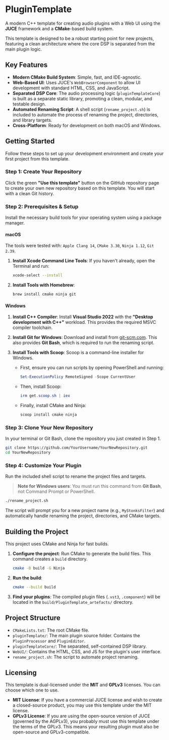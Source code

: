 # PluginTemplate

A modern C++ template for creating audio plugins with a Web UI using the **JUCE** framework and a **CMake**-based build system.

This template is designed to be a robust starting point for new projects, featuring a clean architecture where the core DSP is separated from the main plugin logic.

## Key Features

  * **Modern CMake Build System**: Simple, fast, and IDE-agnostic.
  * **Web-Based UI**: Uses JUCE's `WebBrowserComponent` to allow UI development with standard HTML, CSS, and JavaScript.
  * **Separated DSP Core**: The audio processing logic (`pluginTemplateCore`) is built as a separate static library, promoting a clean, modular, and testable design.
  * **Automated Renaming Script**: A shell script (`rename_project.sh`) is included to automate the process of renaming the project, directories, and library targets.
  * **Cross-Platform**: Ready for development on both macOS and Windows.

## Getting Started

Follow these steps to set up your development environment and create your first project from this template.

### Step 1: Create Your Repository

Click the green **"Use this template"** button on the GitHub repository page to create your own new repository based on this template. You will start with a clean Git history.

### Step 2: Prerequisites & Setup

Install the necessary build tools for your operating system using a package manager.

#### macOS

The tools were tested with: `Apple Clang 14`, `CMake 3.30`, `Ninja 1.12`, `Git 2.39`.

1.  **Install Xcode Command Line Tools**: If you haven't already, open the Terminal and run:
    ```bash
    xcode-select --install
    ```
2.  **Install Tools with Homebrew**:
    ```bash
    brew install cmake ninja git
    ```

#### Windows

1.  **Install C++ Compiler**: Install **Visual Studio 2022** with the **"Desktop development with C++"** workload. This provides the required MSVC compiler toolchain.

2.  **Install Git for Windows**: Download and install from [git-scm.com](https://git-scm.com/download/win). This also provides **Git Bash**, which is required to run the renaming script.

3.  **Install Tools with Scoop**: Scoop is a command-line installer for Windows.

      * First, ensure you can run scripts by opening PowerShell and running:
        ```powershell
        Set-ExecutionPolicy RemoteSigned -Scope CurrentUser
        ```
      * Then, install Scoop:
        ```powershell
        irm get.scoop.sh | iex
        ```
      * Finally, install CMake and Ninja:
        ```powershell
        scoop install cmake ninja
        ```

### Step 3: Clone Your New Repository

In your terminal or Git Bash, clone the repository you just created in Step 1.

```bash
git clone https://github.com/YourUsername/YourNewRepository.git
cd YourNewRepository
```

### Step 4: Customize Your Plugin

Run the included shell script to rename the project files and targets.

> **Note for Windows users**: You must run this command from **Git Bash**, not Command Prompt or PowerShell.

```bash
./rename_project.sh
```

The script will prompt you for a new project name (e.g., `MyStonksFilter`) and automatically handle renaming the project, directories, and CMake targets.

## Building the Project

This project uses CMake and Ninja for fast builds.

1.  **Configure the project**: Run CMake to generate the build files. This command creates a `build` directory.
    ```bash
    cmake -B build -G Ninja
    ```
2.  **Run the build**:
    ```bash
    cmake --build build
    ```
3.  **Find your plugins**: The compiled plugin files (`.vst3`, `.component`) will be located in the `build/PluginTemplate_artefacts/` directory.

## Project Structure

  * `CMakeLists.txt`: The root CMake file.
  * `pluginTemplate/`: The main plugin source folder. Contains the `PluginProcessor` and `PluginEditor`.
  * `pluginTemplateCore/`: The separated, self-contained DSP library.
  * `WebUI/`: Contains the HTML, CSS, and JS for the plugin's user interface.
  * `rename_project.sh`: The script to automate project renaming.

## Licensing

This template is dual-licensed under the **MIT** and **GPLv3** licenses. You can choose which one to use.

  * **MIT License**: If you have a commercial JUCE license and wish to create a closed-source product, you may use this template under the MIT license.
  * **GPLv3 License**: If you are using the open-source version of JUCE (governed by the AGPLv3), you probably must use this template under the terms of the GPLv3. This means your resulting plugin must also be open-source and GPLv3-compatible.
